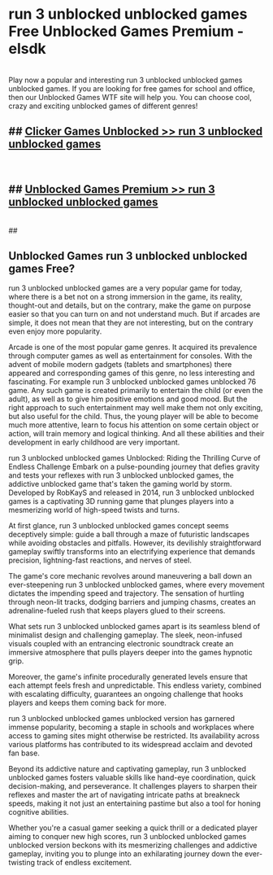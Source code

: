 # run 3 unblocked unblocked games  Free Unblocked Games Premium - elsdk <br>
<br>
Play now a popular and interesting run 3 unblocked unblocked games unblocked games. If you are looking for free games for school and office, then our Unblocked Games WTF site will help you. You can choose cool, crazy and exciting unblocked games of different genres!


## ##  [Clicker Games Unblocked >> run 3 unblocked unblocked games](http://freeplayer.one?title=run_3_unblocked_unblocked_games&ref=UGames)
  <br>

##  ## [Unblocked Games Premium >> run 3 unblocked unblocked games](http://freeplayer.one?title=run_3_unblocked_unblocked_games&ref=UGames)
  <br>
  ##



## Unblocked Games run 3 unblocked unblocked games Free?

run 3 unblocked unblocked games are a very popular game for today, where there is a bet not on a strong immersion in the game, its reality, thought-out and details, but on the contrary, make the game on purpose easier so that you can turn on and not understand much. But if arcades are simple, it does not mean that they are not interesting, but on the contrary even enjoy more popularity.

Arcade is one of the most popular game genres. It acquired its prevalence through computer games as well as entertainment for consoles. With the advent of mobile modern gadgets (tablets and smartphones) there appeared and corresponding games of this genre, no less interesting and fascinating. For example run 3 unblocked unblocked games unblocked 76 game. Any such game is created primarily to entertain the child (or even the adult), as well as to give him positive emotions and good mood. But the right approach to such entertainment may well make them not only exciting, but also useful for the child. Thus, the young player will be able to become much more attentive, learn to focus his attention on some certain object or action, will train memory and logical thinking. And all these abilities and their development in early childhood are very important.

run 3 unblocked unblocked games Unblocked: Riding the Thrilling Curve of Endless Challenge
Embark on a pulse-pounding journey that defies gravity and tests your reflexes with run 3 unblocked unblocked games, the addictive unblocked game that's taken the gaming world by storm. Developed by RobKayS and released in 2014, run 3 unblocked unblocked games is a captivating 3D running game that plunges players into a mesmerizing world of high-speed twists and turns.

At first glance, run 3 unblocked unblocked games concept seems deceptively simple: guide a ball through a maze of futuristic landscapes while avoiding obstacles and pitfalls. However, its devilishly straightforward gameplay swiftly transforms into an electrifying experience that demands precision, lightning-fast reactions, and nerves of steel.

The game's core mechanic revolves around maneuvering a ball down an ever-steepening run 3 unblocked unblocked games, where every movement dictates the impending speed and trajectory. The sensation of hurtling through neon-lit tracks, dodging barriers and jumping chasms, creates an adrenaline-fueled rush that keeps players glued to their screens.

What sets run 3 unblocked unblocked games apart is its seamless blend of minimalist design and challenging gameplay. The sleek, neon-infused visuals coupled with an entrancing electronic soundtrack create an immersive atmosphere that pulls players deeper into the games hypnotic grip.

Moreover, the game's infinite procedurally generated levels ensure that each attempt feels fresh and unpredictable. This endless variety, combined with escalating difficulty, guarantees an ongoing challenge that hooks players and keeps them coming back for more.

run 3 unblocked unblocked games unblocked version has garnered immense popularity, becoming a staple in schools and workplaces where access to gaming sites might otherwise be restricted. Its availability across various platforms has contributed to its widespread acclaim and devoted fan base.

Beyond its addictive nature and captivating gameplay, run 3 unblocked unblocked games fosters valuable skills like hand-eye coordination, quick decision-making, and perseverance. It challenges players to sharpen their reflexes and master the art of navigating intricate paths at breakneck speeds, making it not just an entertaining pastime but also a tool for honing cognitive abilities.

Whether you're a casual gamer seeking a quick thrill or a dedicated player aiming to conquer new high scores, run 3 unblocked unblocked games unblocked version beckons with its mesmerizing challenges and addictive gameplay, inviting you to plunge into an exhilarating journey down the ever-twisting track of endless excitement.